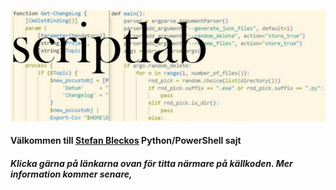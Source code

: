 ![PowerShell-Python Logo](/scriptlab_banner.jpg)


#### Välkommen till [Stefan Bleckos](https://twitter.com/minnesbilder) Python/PowerShell sajt 
##### Klicka gärna på länkarna ovan för titta närmare på källkoden. Mer information kommer senare,

